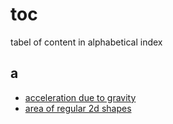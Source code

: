 # toc
tabel of content in alphabetical index


## a
+ [acceleration due to gravity](0001.md)
+ [area of regular 2d shapes](0000.md)
